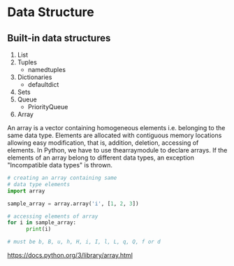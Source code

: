 # Data Structure

## Built-in data structures

1. List
2. Tuples
   - namedtuples
3. Dictionaries
   - defaultdict
4. Sets
5. Queue
   - PriorityQueue
6. Array

An array is a vector containing homogeneous elements i.e. belonging to the same data type. Elements are allocated with contiguous memory locations allowing easy modification, that is, addition, deletion, accessing of elements. In Python, we have to use thearraymodule to declare arrays. If the elements of an array belong to different data types, an exception "Incompatible data types" is thrown.

```python
# creating an array containing same
# data type elements
import array

sample_array = array.array('i', [1, 2, 3])

# accessing elements of array
for i in sample_array:
      print(i)

# must be b, B, u, h, H, i, I, l, L, q, Q, f or d
```

https://docs.python.org/3/library/array.html
